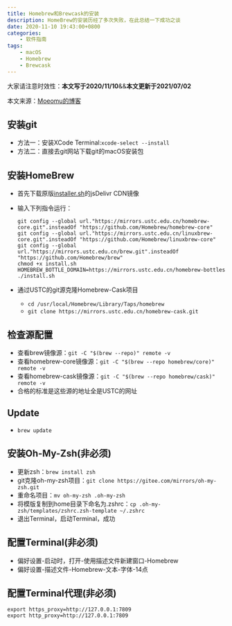 ```yaml
---
title: Homebrew和Brewcask的安装
description: HomeBrew的安装历经了多次失败，在此总结一下成功之谈
date: 2020-11-10 19:43:00+0800
categories:
    - 软件指南
tags:
    - macOS
    - Homebrew
    - Brewcask
---
```


大家请注意时效性：**本文写于2020/11/10**&&**本文更新于2021/07/02**

本文来源：[Moeomu的博客](/zh-cn/posts/homebrew和brewcask的安装/)

## 安装git

- 方法一：安装XCode Terminal:`xcode-select --install`
- 方法二：直接去git网站下载git的macOS安装包

## 安装HomeBrew

- 首先下载原版[installer.sh](https://cdn.jsdelivr.net/gh/Homebrew/install@master/install.sh)的jsDelivr CDN镜像
- 输入下列指令运行：
  
  ```shell
  git config --global url."https://mirrors.ustc.edu.cn/homebrew-core.git".insteadOf "https://github.com/Homebrew/homebrew-core"
  git config --global url."https://mirrors.ustc.edu.cn/linuxbrew-core.git".insteadOf "https://github.com/Homebrew/linuxbrew-core"
  git config --global url."https://mirrors.ustc.edu.cn/brew.git".insteadOf "https://github.com/Homebrew/brew"
  chmod +x install.sh
  HOMEBREW_BOTTLE_DOMAIN=https://mirrors.ustc.edu.cn/homebrew-bottles ./install.sh
  ```

- 通过USTC的git源克隆Homebrew-Cask项目
  - `cd /usr/local/Homebrew/Library/Taps/homebrew`
  - `git clone https://mirrors.ustc.edu.cn/homebrew-cask.git`

## 检查源配置

- 查看brew镜像源：`git -C "$(brew --repo)" remote -v`
- 查看homebrew-core镜像源：`git -C "$(brew --repo homebrew/core)" remote -v`
- 查看homebrew-cask镜像源：`git -C "$(brew --repo homebrew/cask)" remote -v` 
- 合格的标准是这些源的地址全是USTC的网址

## Update

- `brew update`

## 安装Oh-My-Zsh(非必须)

- 更新zsh：`brew install zsh`
- git克隆oh-my-zsh项目：`git clone https://gitee.com/mirrors/oh-my-zsh.git`
- 重命名项目：`mv oh-my-zsh .oh-my-zsh`
- 将模版复制到home目录下命名为.zshrc：`cp .oh-my-zsh/templates/zshrc.zsh-template ~/.zshrc`
- 退出Terminal，启动Terminal，成功

## 配置Terminal(非必须)

- 偏好设置-启动时，打开-使用描述文件新建窗口-Homebrew
- 偏好设置-描述文件-Homebrew-文本-字体-14点

## 配置Terminal代理(非必须)

```shell
export https_proxy=http://127.0.0.1:7809
export http_proxy=http://127.0.0.1:7809
```
